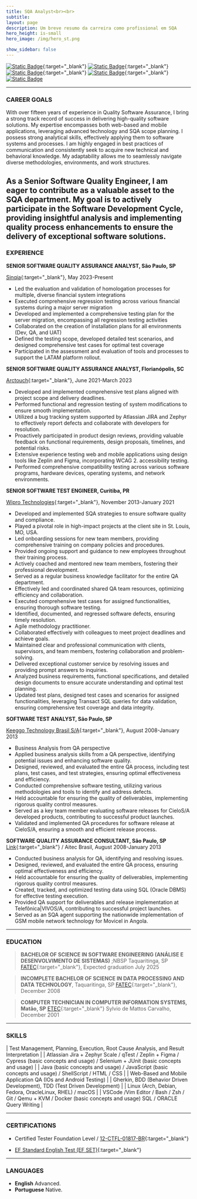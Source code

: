 ```yaml
---
title: SQA Analyst<br><br>
subtitle:
layout: page
description: Um breve resumo da carreira como profissional em SQA
hero_height: is-small
hero_image: /img/hero_st.png

show_sidebar: false
---
```


[<img alt="Static Badge" src="https://img.shields.io/badge/%40Contact-purple?style=plastic&logo=proton&labelColor=white&color=rgb(109%2074%20255)">](mailto:leonardo.setti@protonmail.com){:target="_blank"}
[<img alt="Static Badge" src="https://img.shields.io/badge/LinkedIn-blue?style=plastic&logo=linkedin&logoColor=%230A66C2&labelColor=white&color=%230A66C2">](https://www.linkedin.com/in/leonardo-setti/){:target="_blank"}
[<img alt="Static Badge" src="https://img.shields.io/badge/GitHub-blue?style=plastic&logo=github&logoColor=%23181717&labelColor=white&color=%23181717">](https://github.com/leonardosetti){:target="_blank"}
[<img alt="Static Badge" src="https://img.shields.io/badge/WhatsApp-%2325D366?style=plastic&logo=whatsapp&logoColor=%2325D366&labelColor=white&color=%2325D366">](https://wa.me/5516997148778){:target="_blank"}
[<img alt="Static Badge" src="https://img.shields.io/badge/Local-%234285F4?style=plastic&logo=googlemaps&labelColor=white&color=%234285F4">]()


---
### CAREER GOALS

With over fifteen years of experience in Quality Software Assurance, I bring a strong track record of success in delivering high-quality
software solutions. My expertise encompasses both web-based and mobile applications, leveraging advanced technology and SQA
scope planning. I possess strong analytical skills, effectively applying them to software systems and processes. I am highly engaged in
best practices of communication and consistently seek to acquire new technical and behavioral knowledge. My adaptability allows me
to seamlessly navigate diverse methodologies, environments, and work structures.

As a Senior Software Quality Engineer, I am eager to contribute as a valuable asset to the SQA department. My goal is to actively
participate in the Software Development Cycle, providing insightful analysis and implementing quality process enhancements to
ensure the delivery of exceptional software solutions.
---
### EXPERIENCE

**SENIOR SOFTWARE QUALITY ASSURANCE ANALYST, São Paulo, SP**

[Sinqia](https://sinqia.com.br/){:target="_blank"}, May 2023-Present

- Led the evaluation and validation of homologation processes for multiple, diverse financial system integrations
- Executed comprehensive regression testing across various financial systems during a major server migration
- Developed and implemented a comprehensive testing plan for the server migration, encompassing all regression testing
  activities
- Collaborated on the creation of installation plans for all environments (Dev, QA, and UAT)
- Defined the testing scope, developed detailed test scenarios, and designed comprehensive test cases for optimal test coverage
- Participated in the assessment and evaluation of tools and processes to support the LATAM platform rollout.

**SENIOR SOFTWARE QUALITY ASSURANCE ANALYST, Florianópolis, SC**

[Arctouch](https://arctouch.com/){:target="_blank"}, June 2021-March 2023

- Developed and implemented comprehensive test plans aligned with project scope and delivery deadlines.
- Performed functional and regression testing of system modifications to ensure smooth implementation.
- Utilized a bug tracking system supported by Atlassian JIRA and Zephyr to effectively report defects and collaborate with
  developers for resolution.
- Proactively participated in product design reviews, providing valuable feedback on functional requirements, design proposals,
  timelines, and potential risks.
- Extensive experience testing web and mobile applications using design tools like Zeplin and Figma, incorporating WCAG 2.
  accessibility testing.
- Performed comprehensive compatibility testing across various software programs, hardware devices, operating systems, and
  network environments.

**SENIOR SOFTWARE TEST ENGINEER, Curitiba, PR**

[Wipro Technologies](https://www.wipro.com/pt-BR/){:target="_blank"}, November 2013-January 2021

- Developed and implemented SQA strategies to ensure software quality and compliance.
- Played a pivotal role in high-impact projects at the client site in St. Louis, MO, USA.
- Led onboarding sessions for new team members, providing comprehensive training on company policies and procedures.
- Provided ongoing support and guidance to new employees throughout their training process.
- Actively coached and mentored new team members, fostering their professional development.
- Served as a regular business knowledge facilitator for the entire QA department.
- Effectively led and coordinated shared QA team resources, optimizing efficiency and collaboration.
- Executed comprehensive test cases for assigned functionalities, ensuring thorough software testing.
- Identified, documented, and regressed software defects, ensuring timely resolution.
- Agile methodology practitioner.
- Collaborated effectively with colleagues to meet project deadlines and achieve goals.
- Maintained clear and professional communication with clients, supervisors, and team members, fostering collaboration and problem-solving.
- Delivered exceptional customer service by resolving issues and providing prompt answers to inquiries.
- Analyzed business requirements, functional specifications, and detailed design documents to ensure accurate understanding and optimal
  test planning.
- Updated test plans, designed test cases and scenarios for assigned functionalities, leveraging Transact SQL queries for data validation,
  ensuring comprehensive test coverage and data integrity.

**SOFTWARE TEST ANALYST, São Paulo, SP**

[Keeggo Technology Brasil S/A](https://keeggo.com/){:target="_blank"}, August 2008-January 2013

- Business Analysis from QA perspective
- Applied business analysis skills from a QA perspective, identifying potential issues and enhancing software quality.
- Designed, reviewed, and evaluated the entire QA process, including test plans, test cases, and test strategies, ensuring optimal
  effectiveness and efficiency.
- Conducted comprehensive software testing, utilizing various methodologies and tools to identify and address defects.
- Held accountable for ensuring the quality of deliverables, implementing rigorous quality control measures.
- Served as a key team member evaluating software releases for CieloS/A developed products, contributing to successful product
  launches.
- Validated and implemented QA procedures for software release at CieloS/A, ensuring a smooth and efficient release process.

**SOFTWARE QUALITY ASSURANCE CONSULTANT, São Paulo, SP**
[Link](https://linkconsulting.com/sqa/){:target="_blank"} / Aitec Brasil, August 2008-January 2013

- Conducted business analysis for QA, identifying and resolving issues.
- Designed, reviewed, and evaluated the entire QA process, ensuring optimal effectiveness and efficiency.
- Held accountable for ensuring the quality of deliverables, implementing rigorous quality control measures.
- Created, tracked, and optimized testing data using SQL (Oracle DBMS) for effective testing execution.
- Provided QA support for deliverables and release implementation at Telefônica|VIVOS/A, contributing to successful project
  launches.
- Served as an SQA agent supporting the nationwide implementation of GSM mobile network technology for Movicel in Angola.

---
### EDUCATION

> **BACHELOR OF SCIENCE IN SOFTWARE ENGINEERING (ANÁLISE E DESENVOLVIMENTO DE SISTEMAS)** ;NBSP Taquaritinga, SP
>[FATEC](https://www.cps.sp.gov.br/fatec/){:target="_blank"}, Expected graduation July 2025

> **INCOMPLETE BACHELOR OF SCIENCE IN DATA PROCESSING AND DATA TECHNOLOGY**, Taquaritinga, SP
>[FATEC](https://www.cps.sp.gov.br/fatec/){:target="_blank"}, December 2008

> **COMPUTER TECHNICIAN IN COMPUTER INFORMATION SYSTEMS, Matão, SP**
>[ETEC](https://www.cps.sp.gov.br/etec/){:target="_blank"} Sylvio de Mattos Carvalho, December 2001

---
### SKILLS

| Test Management, Planning, Execution, Root Cause Analysis, and Result Interpretation |
| Atlassian Jira + Zephyr Scale / qTest / Zeplin + Figma / Cypress (basic concepts and usage) / Selenium + JUnit (basic concepts and usage) |
| Java (basic concepts and usage) / JavaScript (basic concepts and usage) / ShellScript / HTML / CSS |
| Web-Based and Mobile Application QA (IOs and Android Testing) |
| Gherkin, BDD (Behavior Driven Development), TDD (Test Driven Development) |
| Linux (Arch, Debian, Fedora, OracleLinux, RHEL) / macOS |
| VSCode /Vim Editor / Bash / Zsh / Git / Qemu + KVM / Docker (basic concepts and usage) SQL / ORACLE Query Writing |

---
### CERTIFICATIONS

- Certified Tester Foundation Level / [12-CTFL-01817-BR](https://bcr.bstqb.org.br/cert?field_certificado_numero_value=12-CTFL-01817-BR+&field_certificado_nome_value=Leonardo+David+Silva+Setti){:target="_blank"}

- [EF Standard English Test (EF SET)](https://www.efset.org/cert/BhGyg2){:target="_blank"}

  
---
### LANGUAGES

- **English**
    Advanced.
- **Portuguese**
    Native.
